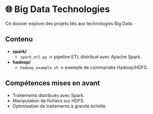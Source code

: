 # 🌐 Big Data Technologies

Ce dossier explore des projets liés aux technologies Big Data.

## Contenu
- **spark/**
  - `spark_etl.py` → pipeline ETL distribué avec Apache Spark.
- **hadoop/**
  - `hadoop_example.sh` → exemple de commandes Hadoop/HDFS.

## Compétences mises en avant
- Traitements distribués avec Spark.
- Manipulation de fichiers sur HDFS.
- Optimisation de traitements à grande échelle.
